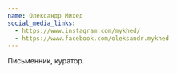 ```yaml
---
name: Олександр Михед
social_media_links:
  - https://www.instagram.com/mykhed/
  - https://www.facebook.com/oleksandr.mykhed
---
```


Письменник, куратор.
